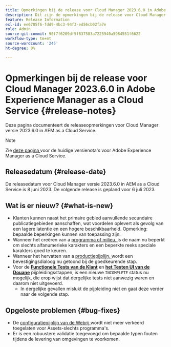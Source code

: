 ```yaml
---
title: Opmerkingen bij de release voor Cloud Manager 2023.6.0 in Adobe Experience Manager as a Cloud Service
description: Dit zijn de opmerkingen bij de release voor Cloud Manager 2023.6.0 in AEM as a Cloud Service.
feature: Release Information
exl-id: ee6785f6-fdd9-4bc3-94f3-ed56cb02fa7e
role: Admin
source-git-commit: 90f7f6209df5f837583a7225940a5984551f6622
workflow-type: tm+mt
source-wordcount: '245'
ht-degree: 0%

---
```


# Opmerkingen bij de release voor Cloud Manager 2023.6.0 in Adobe Experience Manager as a Cloud Service {#release-notes}

Deze pagina documenteert de releaseopmerkingen voor Cloud Manager versie 2023.6.0 in AEM as a Cloud Service.

>[!NOTE]
>
>Zie [ deze pagina ](/help/release-notes/release-notes-cloud/release-notes-current.md) voor de huidige versienota&#39;s voor Adobe Experience Manager as a Cloud Service.

## Releasedatum {#release-date}

De releasedatum voor Cloud Manager versie 2023.6.0 in AEM as a Cloud Service is 8 juni 2023. De volgende release is gepland voor 6 juli 2023.

## Wat is er nieuw? {#what-is-new}

* Klanten kunnen naast het primaire gebied aanvullende secundaire publicatiegebieden aanschaffen, wat voordelen oplevert als gevolg van een lagere latentie en een hogere beschikbaarheid. Opmerking: bepaalde beperkingen kunnen van toepassing zijn.
* Wanneer het creëren van a [ programma of milieu, ](/help/implementing/cloud-manager/getting-access-to-aem-in-cloud/program-types.md) is de naam nu beperkt om slechts alfanumerieke karakters en een beperkte reeks speciale karakters goed te keuren.
* Wanneer het hervatten van a [ productiepijplijn, ](/help/implementing/cloud-manager/configuring-pipelines/configuring-production-pipelines.md) wordt een bevestigingsdialoog nu getoond bij de goedkeurende stap.
* Voor de **[Functionele Tests van de Klant](/help/implementing/cloud-manager/functional-testing.md#custom-functional-testing)** en **[het Testen UI van de Douane](/help/implementing/cloud-manager/ui-testing.md)** pijpleidingsstappen, is een nieuwe `INCOMPLETE` status nu mogelijk, die erop wijst dat dergelijke tests niet aanwezig waren en daarom niet uitgevoerd.
   * In dergelijke gevallen mislukt de pijpleiding niet en gaat deze verder naar de volgende stap.

## Opgeloste problemen {#bug-fixes}

* De [ configuratiepijplijn van de Webrij ](/help/implementing/cloud-manager/configuring-pipelines/introduction-ci-cd-pipelines.md#web-tier-config-pipelines) wordt niet meer verkeerd toegelaten voor Assets-slechts programma&#39;s.
* Er is een robuustere validatie toegevoegd om bepaalde typen fouten tijdens de levering van omgevingen te voorkomen.
